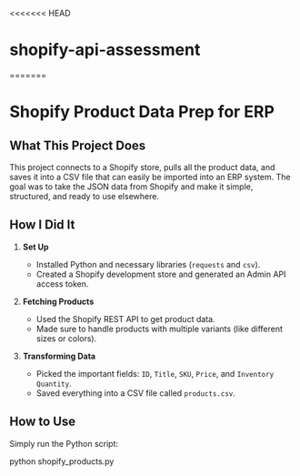 <<<<<<< HEAD
# shopify-api-assessment
=======
# Shopify Product Data Prep for ERP

## What This Project Does
This project connects to a Shopify store, pulls all the product data, and saves it into a CSV file that can easily be imported into an ERP system. The goal was to take the JSON data from Shopify and make it simple, structured, and ready to use elsewhere.

## How I Did It
1. **Set Up**
   - Installed Python and necessary libraries (`requests` and `csv`).
   - Created a Shopify development store and generated an Admin API access token.

2. **Fetching Products**
   - Used the Shopify REST API to get product data.
   - Made sure to handle products with multiple variants (like different sizes or colors).

3. **Transforming Data**
   - Picked the important fields: `ID`, `Title`, `SKU`, `Price`, and `Inventory Quantity`.
   - Saved everything into a CSV file called `products.csv`.

## How to Use
Simply run the Python script:

python shopify_products.py

